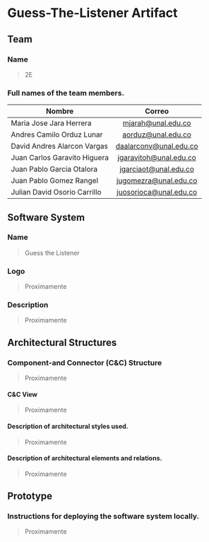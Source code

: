 # Guess-The-Listener Artifact

## Team

### Name
> 2E

### Full names of the team members.
| **Nombre**                   | **Correo**             |
|------------------------------|:----------------------:|
| Maria Jose Jara Herrera      | mjarah@unal.edu.co     |
| Andres Camilo Orduz Lunar    | aorduz@unal.edu.co     |
| David Andres Alarcon Vargas  | daalarconv@unal.edu.co |
| Juan Carlos Garavito Higuera | jgaravitoh@unal.edu.co |
| Juan Pablo Garcia Otalora    | jgarciaot@unal.edu.co  |
| Juan Pablo Gomez Rangel      | jugomezra@unal.edu.co  |
| Julian David Osorio Carrillo | juosorioca@unal.edu.co |

## Software System

### Name
> Guess the Listener

### Logo
> Proximamente

### Description
> Proximamente

## Architectural Structures

### Component-and Connector (C&C) Structure
> Proximamente

#### C&C View
> Proximamente

#### Description of architectural styles used.
> Proximamente

#### Description of architectural elements and relations.
> Proximamente

## Prototype
### Instructions for deploying the software system locally.
> Proximamente
